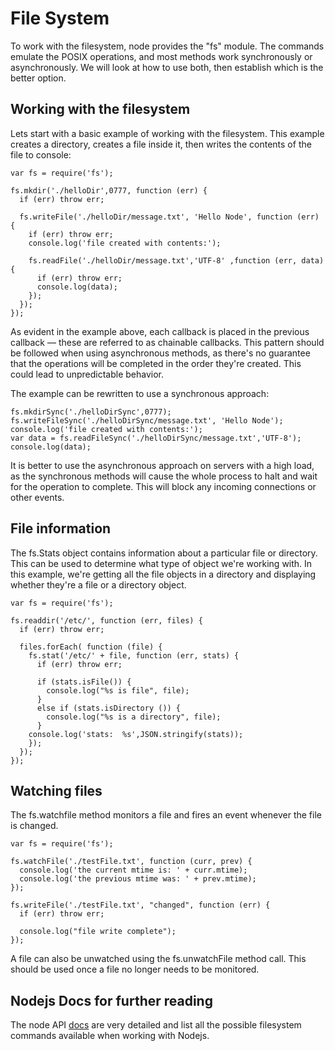 # File System

 To work with the filesystem, node provides the "fs" module. The commands emulate the POSIX operations, and most methods work synchronously or asynchronously. We will look at how to use both, then establish which is the better option.
 
## Working with the filesystem

 Lets start with a basic example of working with the filesystem. This example creates a directory, creates a file inside it, then writes the contents of the file to console:
    
    var fs = require('fs');

    fs.mkdir('./helloDir',0777, function (err) {
      if (err) throw err;

      fs.writeFile('./helloDir/message.txt', 'Hello Node', function (err) {
        if (err) throw err;
        console.log('file created with contents:');

        fs.readFile('./helloDir/message.txt','UTF-8' ,function (err, data) {
          if (err) throw err;
          console.log(data);
        });
      });
    });
  
  As evident in the example above, each callback is placed in the previous callback &mdash; these are referred to as chainable callbacks. This pattern should be followed when using asynchronous methods, as there's no guarantee that the operations will be completed in the order they're created. This could lead to unpredictable behavior.
 
  The example can be rewritten to use a synchronous approach:

    fs.mkdirSync('./helloDirSync',0777);
    fs.writeFileSync('./helloDirSync/message.txt', 'Hello Node');
    console.log('file created with contents:');
    var data = fs.readFileSync('./helloDirSync/message.txt','UTF-8');
    console.log(data);

  It is better to use the asynchronous approach on servers with a high load, as the synchronous methods will cause the whole process to halt and wait for the operation to complete. This will block any incoming connections or other events.

## File information
  
  The fs.Stats object contains information about a particular file or directory. This can be used to determine what type of object we're working with. In this example, we're getting all the file objects in a directory and displaying whether they're a file or a
  directory object.

    var fs = require('fs');

    fs.readdir('/etc/', function (err, files) {
      if (err) throw err;

      files.forEach( function (file) {
        fs.stat('/etc/' + file, function (err, stats) {
          if (err) throw err;

          if (stats.isFile()) {
            console.log("%s is file", file);
          }
          else if (stats.isDirectory ()) {
            console.log("%s is a directory", file);
          }    
        console.log('stats:  %s',JSON.stringify(stats));
        });
      });
    });

 
## Watching files

  The fs.watchfile method monitors a file and fires an event whenever the file is changed.

    var fs = require('fs');

    fs.watchFile('./testFile.txt', function (curr, prev) {
      console.log('the current mtime is: ' + curr.mtime);
      console.log('the previous mtime was: ' + prev.mtime);
    });

    fs.writeFile('./testFile.txt', "changed", function (err) {
      if (err) throw err;

      console.log("file write complete");   
    });

  A file can also be unwatched using the fs.unwatchFile method call. This should be used once a file no longer needs to be monitored.

## Nodejs Docs for further reading

  The node API [docs](http://nodejs.org/api.html#file-system-106) are very detailed and list all the possible filesystem commands
  available when working with Nodejs.

